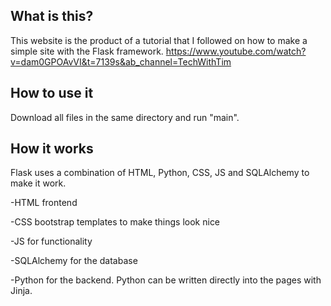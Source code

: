 ## What is this?
This website is the product of a tutorial that I followed on how to make a simple site with the Flask framework. https://www.youtube.com/watch?v=dam0GPOAvVI&t=7139s&ab_channel=TechWithTim

## How to use it
Download all files in the same directory and run "main".

## How it works
Flask uses a combination of HTML, Python, CSS, JS and SQLAlchemy to make it work.

-HTML frontend

-CSS bootstrap templates to make things look nice

-JS for functionality

-SQLAlchemy for the database

-Python for the backend. Python can be written directly into the pages with Jinja.


